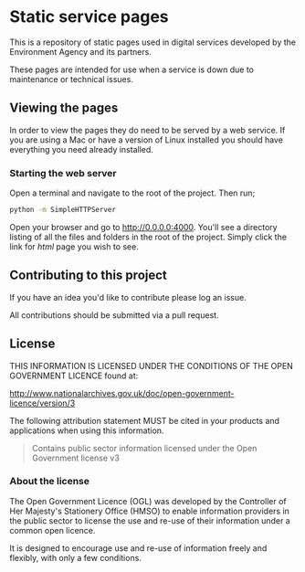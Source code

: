 # Static service pages

This is a repository of static pages used in digital services developed by the Environment Agency and its partners.

These pages are intended for use when a service is down due to maintenance or technical issues.

## Viewing the pages

In order to view the pages they do need to be served by a web service. If you are using a Mac or have a version of Linux installed you should have everything you need already installed.

### Starting the web server

Open a terminal and navigate to the root of the project. Then run;

```bash
python -m SimpleHTTPServer
```

Open your browser and go to http://0.0.0.0:4000. You'll see a directory listing of all the files and folders in the root of the project. Simply click the link for *html* page you wish to see.

## Contributing to this project

If you have an idea you'd like to contribute please log an issue.

All contributions should be submitted via a pull request.

## License

THIS INFORMATION IS LICENSED UNDER THE CONDITIONS OF THE OPEN GOVERNMENT LICENCE found at:

http://www.nationalarchives.gov.uk/doc/open-government-licence/version/3

The following attribution statement MUST be cited in your products and applications when using this information.

> Contains public sector information licensed under the Open Government license v3

### About the license

The Open Government Licence (OGL) was developed by the Controller of Her Majesty's Stationery Office (HMSO) to enable information providers in the public sector to license the use and re-use of their information under a common open licence.

It is designed to encourage use and re-use of information freely and flexibly, with only a few conditions.
